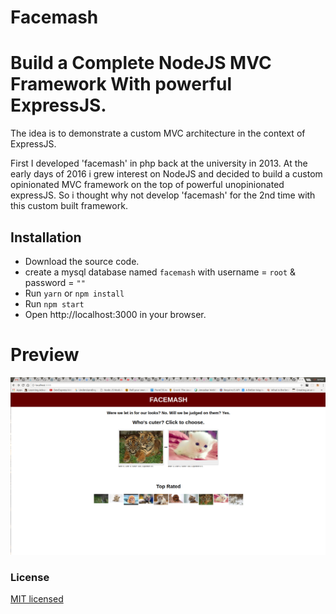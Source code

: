Facemash
==================================
Build a Complete NodeJS MVC Framework With powerful ExpressJS.
======================

The idea is to demonstrate a custom MVC architecture in the context of ExpressJS.

First I developed 'facemash' in php back at the university in 2013.
At the early days of 2016 i grew interest on NodeJS and decided to build a custom opinionated MVC framework on the top of powerful unopinionated expressJS.
So i thought why not develop 'facemash' for the 2nd time with this custom built framework.

## Installation

  - Download the source code.
  - create a mysql database named `facemash` with username = `root` & password = `""`
  - Run `yarn` or `npm install`
  - Run `npm start`
  - Open http://localhost:3000 in your browser.

Preview
========
![Screenshot](/screenshots/screenshot.png)

### License

[MIT licensed](./LICENSE)